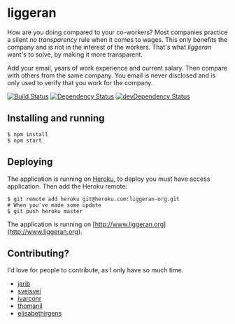 liggeran
========

How are you doing compared to your co-workers?
Most companies practice a silent _no transparency_ rule when it comes to wages. This only benefits the company and is not in the interest of the workers. That's what _liggeran_ want's to solve, by making it more transparent.

Add your email, years of work experience and current salary. Then compare with others from the same company.
You email is never disclosed and is only used to verify that you work for the company. 

[![Build Status](https://travis-ci.org/liggeran/liggeran.png)](https://travis-ci.org/liggeran/liggeran)
[![Dependency Status](https://david-dm.org/liggeran/liggeran.png)](https://david-dm.org/liggeran/liggeran)
[![devDependency Status](https://david-dm.org/liggeran/liggeran/dev-status.png)](https://david-dm.org/liggeran/liggeran#info=devDependencies)


## Installing and running

	$ npm install
	$ npm start

## Deploying

The application is running on [Heroku](http://www.heroku.com), to deploy you must have access application. Then add the Heroku remote:

	$ git remote add heroku git@heroku.com:liggeran-org.git
	# When you've made some update
	$ git push heroku master

The application is running on [http://www.liggeran.org](http://www.liggeran.org).

## Contributing?

I'd love for people to contribute, as I only have so much time.

* [jarib](//github.com/jarib)
* [sveisvei](//github.com/sveisvei)
* [ivarconr](//github.com/ivarconr)
* [thomanil](//github.com/thomanil)
* [elisabethirgens](//github.com/elisabethirgens)

